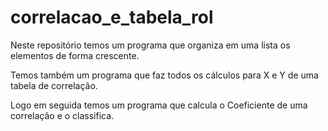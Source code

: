 # correlacao_e_tabela_rol

Neste repositório temos um programa que organiza em uma lista os elementos de forma crescente.

Temos também um programa que faz todos os cálculos para X e Y de uma tabela de correlação. 

Logo em seguida temos um programa que calcula o Coeficiente de uma correlação e o classifica. 

